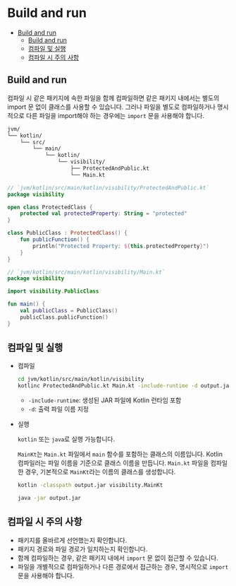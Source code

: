 # Build and run

- [Build and run](#build-and-run)
    - [Build and run](#build-and-run-1)
    - [컴파일 및 실행](#컴파일-및-실행)
    - [컴파일 시 주의 사항](#컴파일-시-주의-사항)

## Build and run

컴파일 시 같은 패키지에 속한 파일을 함께 컴파일하면 같은 패키지 내에서는 별도의 import 문 없이 클래스를 사용할 수 있습니다.
그러나 파일을 별도로 컴파일하거나 명시적으로 다른 파일을 import해야 하는 경우에는 `import` 문을 사용해야 합니다.

```bash
jvm/
└── kotlin/
    └── src/
        └── main/
            └── kotlin/
                └── visibility/
                    ├── ProtectedAndPublic.kt
                    └── Main.kt
```

```kotlin
// `jvm/kotlin/src/main/kotlin/visibility/ProtectedAndPublic.kt`
package visibility

open class ProtectedClass {
    protected val protectedProperty: String = "protected"
}

class PublicClass : ProtectedClass() {
    fun publicFunction() {
        println("Protected Property: ${this.protectedProperty}")
    }
}
```

```kotlin
// `jvm/kotlin/src/main/kotlin/visibility/Main.kt`
package visibility

import visibility.PublicClass

fun main() {
    val publicClass = PublicClass()
    publicClass.publicFunction()
}
```

## 컴파일 및 실행

- 컴파일

    ```bash
    cd jvm/kotlin/src/main/kotlin/visibility
    kotlinc ProtectedAndPublic.kt Main.kt -include-runtime -d output.jar
    ```

    - `-include-runtime`: 생성된 JAR 파일에 Kotlin 런타임 포함
    - `-d`: 출력 파일 이름 지정

- 실행

    `kotlin` 또는 `java`로 실행 가능합니다.

    `MainKt`는 `Main.kt` 파일에서 `main` 함수를 포함하는 클래스의 이름입니다.
    Kotlin 컴파일러는 파일 이름을 기준으로 클래스 이름을 만듭니다.
    `Main.kt` 파일을 컴파일한 경우, 기본적으로 `MainKt`라는 이름의 클래스를 생성합니다.

    ```bash
    kotlin -classpath output.jar visibility.MainKt
    ```

    ```bash
    java -jar output.jar
    ```

## 컴파일 시 주의 사항

- 패키지를 올바르게 선언했는지 확인합니다.
- 패키지 경로와 파일 경로가 일치하는지 확인합니다.
- 함께 컴파일하는 경우, 같은 패키지 내에서 `import` 문 없이 접근할 수 있습니다.
- 파일을 개별적으로 컴파일하거나 다른 경로에서 접근하는 경우, 명시적으로 `import` 문을 사용해야 합니다.
